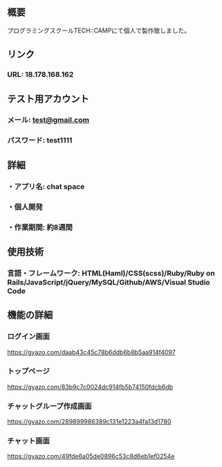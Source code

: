 ## 概要
プログラミングスクールTECH::CAMPにて個人で製作致しました。

## リンク
### URL: 18.178.168.162

## テスト用アカウント
### メール: test@gmail.com
### パスワード: test1111

## 詳細
### ・アプリ名: chat space
### ・個人開発
### ・作業期間: 約8週間

## 使用技術
### 言語・フレームワーク: HTML(Haml)/CSS(scss)/Ruby/Ruby on Rails/JavaScript/jQuery/MySQL/Github/AWS/Visual Studio Code

## 機能の詳細

### ログイン画面
https://gyazo.com/daab43c45c78b6ddb6b8b5aa914f4097

### トップページ
https://gyazo.com/83b9c7c0024dc914fb5b74150fdcb6db

### チャットグループ作成画面
https://gyazo.com/289899986389c131e1223a4fa13d1780

### チャット画面
https://gyazo.com/49fde6a05de0896c53c8d6eb1ef0254e
